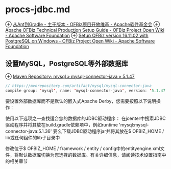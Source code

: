 # procs-jdbc.md
⊕ [从Ant到Gradle - 主干版本 - OFBiz项目开放维基 - Apache软件基金会](https://cwiki.apache.org/confluence/display/OFBIZ/From+Ant+to+Gradle+-+trunk+version)
⊕ [Apache OFBiz Technical Production Setup Guide - OFBiz Project Open Wiki - Apache Software Foundation](https://cwiki.apache.org/confluence/display/OFBIZ/Apache+OFBiz+Technical+Production+Setup+Guide)
⊕ [Setup OFBiz version 16.11.02 with PostgreSQL on Windows - OFBiz Project Open Wiki - Apache Software Foundation](https://cwiki.apache.org/confluence/display/OFBIZ/Setup+OFBiz+version+16.11.02+with+PostgreSQL+on+Windows)

## 设置MySQL，PostgreSQL等外部数据库
⊕ [Maven Repository: mysql » mysql-connector-java » 5.1.47](https://mvnrepository.com/artifact/mysql/mysql-connector-java/5.1.47)
    
```java
// https://mvnrepository.com/artifact/mysql/mysql-connector-java
compile group: 'mysql', name: 'mysql-connector-java', version: '5.1.47'
```

要设置外部数据库而不是默认的嵌入式Apache Derby，您需要按照以下说明操作：

使用以下选项之一查找适合您的数据库的JDBC驱动程序：
在jcenter中搜索JDBC驱动程序并将其放在build.gradle依赖项中，例如runtime 'mysql:mysql-connector-java:5.1.36'
要么下载JDBC驱动程序jar并将其放在$ OFBIZ_HOME / lib或任何组件的lib子目录中

修改位于$ OFBIZ_HOME / framework / entity / config中的entityengine.xml文件，将默认数据库切换为您选择的数据库。有关详细信息，请阅读技术设置指南中的相关章节

